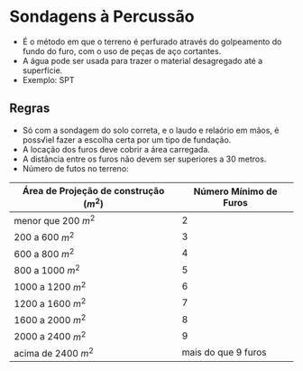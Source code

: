 # Sondagens à Percussão
- É o método em que o terreno é perfurado através do golpeamento do fundo do furo, com o uso de peças de aço cortantes.
- A água pode ser usada para trazer o material desagregado até a superfície.
- Exemplo: SPT

## Regras
- Só com a sondagem do solo correta, e o laudo e relaório em mãos, é poss√iel fazer a escolha certa por um tipo de fundação.
- A locação dos furos deve cobrir a área carregada.
- A distância entre os furos não devem ser superiores a 30 metros.
- Número de futos no terreno:  

| Área de Projeção de construção ($m^2$)       | Número Mínimo de Furos |
| -------------------------------------------- | ---------------------- |
| menor que 200 $m^2$                          | 2                      |
| 200 a 600 $m^2$                              | 3                      |
| 600 a 800 $m^2$                              | 4                      |
| 800 a 1000 $m^2$                             | 5                      |
| 1000 a 1200 $m^2$                            | 6                      |
| 1200 a 1600 $m^2$                            | 7                      |
| 1600 a 2000 $m^2$                            | 8                      |
| 2000 a 2400 $m^2$                            | 9                      |
| acima de 2400 $m^2$                          | mais do que 9 furos    |
